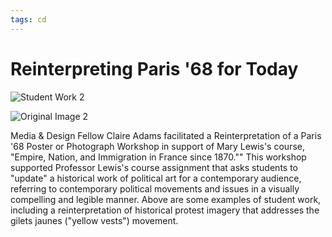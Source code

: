 ```yaml
---
tags: cd
---
```


# Reinterpreting Paris '68 for Today

![Student Work 2](https://files.slack.com/files-pri/T0HTW3H0V-F02QP479XQ9/macron-repression.jpeg?pub_secret=fb2f4879cf)

![Original Image 2](https://files.slack.com/files-pri/T0HTW3H0V-F02Q7GRTVU5/de_gaulle_fascisme.jpeg?pub_secret=55921c710d)

Media & Design Fellow Claire Adams facilitated a Reinterpretation of a Paris '68 Poster or Photograph Workshop in support of Mary Lewis's course, "Empire, Nation, and Immigration in France since 1870."" This workshop supported Professor Lewis's course assignment that asks students to "update" a historical work of political art for a contemporary audience, referring to contemporary political movements and issues in a visually compelling and legible manner. Above are some examples of student work, including a reinterpretation of historical protest imagery that addresses the gilets jaunes ("yellow vests") movement.